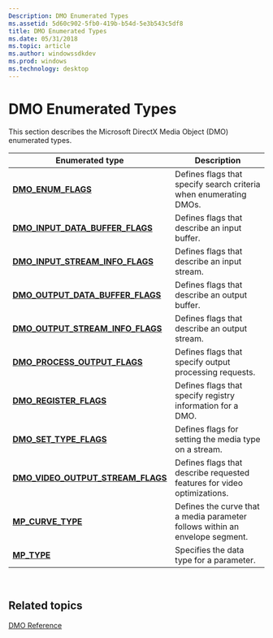 ```yaml
---
Description: DMO Enumerated Types
ms.assetid: 5d60c902-5fb0-419b-b54d-5e3b543c5df8
title: DMO Enumerated Types
ms.date: 05/31/2018
ms.topic: article
ms.author: windowssdkdev
ms.prod: windows
ms.technology: desktop
---
```


# DMO Enumerated Types

This section describes the Microsoft DirectX Media Object (DMO) enumerated types.



| Enumerated type                                                            | Description                                                                  |
|----------------------------------------------------------------------------|------------------------------------------------------------------------------|
| [**DMO\_ENUM\_FLAGS**](/windows/win32/Dmoreg/ne-dmoreg-dmo_enum_flags?branch=master)                                 | Defines flags that specify search criteria when enumerating DMOs.            |
| [**DMO\_INPUT\_DATA\_BUFFER\_FLAGS**](/windows/win32/Mediaobj/ne-mediaobj-_dmo_input_data_buffer_flags?branch=master)     | Defines flags that describe an input buffer.                                 |
| [**DMO\_INPUT\_STREAM\_INFO\_FLAGS**](/windows/win32/Mediaobj/ne-mediaobj-_dmo_input_stream_info_flags?branch=master)     | Defines flags that describe an input stream.                                 |
| [**DMO\_OUTPUT\_DATA\_BUFFER\_FLAGS**](/windows/win32/Mediaobj/ne-mediaobj-_dmo_output_data_buffer_flags?branch=master)   | Defines flags that describe an output buffer.                                |
| [**DMO\_OUTPUT\_STREAM\_INFO\_FLAGS**](/windows/win32/Mediaobj/ne-mediaobj-_dmo_output_stream_info_flags?branch=master)   | Defines flags that describe an output stream.                                |
| [**DMO\_PROCESS\_OUTPUT\_FLAGS**](/windows/win32/Mediaobj/ne-mediaobj-_dmo_process_output_flags?branch=master)            | Defines flags that specify output processing requests.                       |
| [**DMO\_REGISTER\_FLAGS**](/windows/win32/Dmoreg/ne-dmoreg-dmo_register_flags?branch=master)                         | Defines flags that specify registry information for a DMO.                   |
| [**DMO\_SET\_TYPE\_FLAGS**](/windows/win32/Mediaobj/ne-mediaobj-_dmo_set_type_flags?branch=master)                        | Defines flags for setting the media type on a stream.                        |
| [**DMO\_VIDEO\_OUTPUT\_STREAM\_FLAGS**](/windows/win32/Mediaobj/ne-mediaobj-_dmo_video_output_stream_flags?branch=master) | Defines flags that describe requested features for video optimizations.      |
| [**MP\_CURVE\_TYPE**](/windows/win32/Medparam/ne-medparam-_mp_curve_type?branch=master)                                   | Defines the curve that a media parameter follows within an envelope segment. |
| [**MP\_TYPE**](/windows/win32/Medparam/ne-medparam-_mp_type?branch=master)                                                | Specifies the data type for a parameter.                                     |



 

## Related topics

<dl> <dt>

[DMO Reference](dmo-reference.md)
</dt> </dl>

 

 



